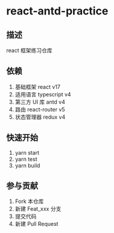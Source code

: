 # react-antd-practice

## 描述

react 框架练习仓库

## 依赖

1.  基础框架 react v17
2.  适用语言 typescript v4
3.  第三方 UI 库 antd v4
4.  路由 react-router v5
5.  状态管理器 redux v4

## 快速开始

1.  yarn start
2.  yarn test
3.  yarn build

## 参与贡献

1.  Fork 本仓库
2.  新建 Feat_xxx 分支
3.  提交代码
4.  新建 Pull Request
